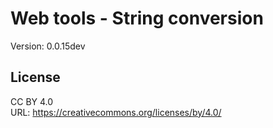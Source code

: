 # Web tools - String conversion
Version: 0.0.15dev

## License
CC BY 4.0  
URL: https://creativecommons.org/licenses/by/4.0/
